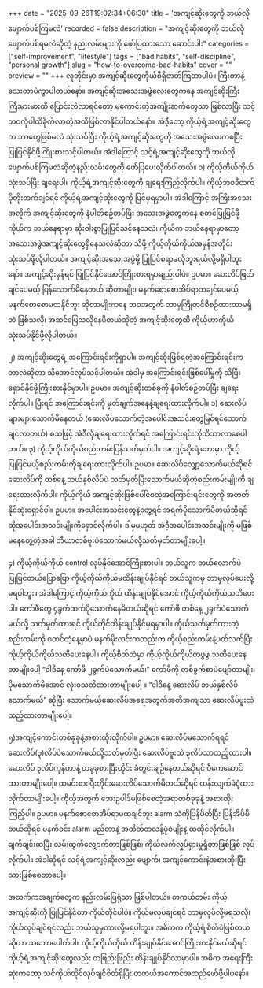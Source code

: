 +++
date = "2025-09-26T19:02:34+06:30"
title = 'အကျင့်ဆိုးတွေကို ဘယ်လိုဖျောက်ပစ်ကြမလဲ'
recorded = false
description = "အကျင့်ဆိုးတွေကို ဘယ်လိုဖျောက်ပစ်ရမလဲဆိုတဲ့ နည်းလမ်းများကို ဖော်ပြထားသော ဆောင်းပါး"
categories = ["self-improvement", "lifestyle"]
tags = ["bad habits", "self-discipline", "personal growth"]
slug = "how-to-overcome-bad-habits"
cover = ""
preview = ""
+++
လူတိုင်းမှာ အကျင့်ဆိုးတွေကိုယ်စီရှိတတ်ကြတာပါပဲ။ ကြီးတာနဲ့ သေးတာပဲကွာပါတယ်နော်။ အကျင့်ဆိုးအသေးအဖွဲလေးတွေကနေ အကျင့်ဆိုးကြီးကြီးမားမားထိ ပြောင်းလဲလာရင်တော့ မကောင်းတဲ့အကျိုးဆက်တွေသာ ဖြစ်လာပြီး သင့်ဘဝကိုပါထိခိုက်လာတဲ့အထိဖြစ်လာနိုင်ပါတယ်နော်။ အဲဒီ့တော့ ကိုယ့်ရဲ့အကျင့်ဆိုးတွေက ဘာတွေဖြစ်မလဲ သုံးသပ်ပြီး ကိုယ့်ရဲ့အကျင့်ဆိုးတွေကို အသေးအဖွဲလေးကစပြီး ပြုပြင်နိုင်ဖို့ကြိုးစားသင့်ပါတယ်။ အဲဒါကြောင့် သင့်ရဲ့အကျင့်ဆိုးတွေကို ဘယ်လိုဖျောက်ပစ်ကြမလဲဆိုတဲ့နည်းလမ်းတွေကို ဖော်ပြပေးလိုက်ပါတယ်။
၁) ကိုယ့်ကိုယ်ကိုယ်သုံးသပ်ပြီး ချရေးပါ။
ကိုယ့်ရဲ့အကျင့်ဆိုးတွေကို ချရေးကြည့်လိုက်ပါ။ ကိုယ့်ဘဝဒီထက်ပိုတိုးတက်ချင်ရင် ကိုယ့်ရဲ့အကျင့်ဆိုးတွေကို ပြင်မှရမှာပါ။ အဲဒါကြောင့် အကြီးအသေးအလိုက် အကျင့်ဆိုးတွေကို နံပါတ်စဉ်တပ်ပြီး အသေးအဖွဲတွေကနေ စတင်ပြုပြင်ဖို့ ကိုယ်က ဘယ်နေရာမှာ ဆိုးဝါးစွာပြုပြင်သင့်နေသလဲ၊ ကိုယ်က ဘယ်နေရာမှာတော့ အသေးအဖွဲအကျင့်ဆိုးတွေရှိနေသလဲဆိုတာ သိဖို့ ကိုယ့်ကိုယ်ကိုယ်အမှန်အတိုင်း သုံးသပ်ဖို့လိုပါတယ်။ အကျင့်ဆိုးအသေးအဖွဲမို့ ပြုပြင်စရာမလိုဘူးရယ်လို့မရှိပါဘူးနော်။ အကျင့်ဆိုးမှန်ရင် ပြုပြင်နိုင်အောင်ကြိုးစားရမှာချည်းပါပဲ။ ဥပမာ။ ဆေးလိပ်ဖြတ်ချင်ပေမယ့် ပြန်သောက်မိနေတယ် ဆိုတာမျိုး၊ မနက်စောစောအိပ်ရာထချင်ပေမယ့် မနက်စောစောမထနိုင်ဘူး ဆိုတာမျိုးကနေ ဘဝအတွက် ဘာမှကြိုတင်စီစဉ်ထားတာမရှိဘဲ ဖြစ်သလို၊ အဆင်ပြေသလိုနေမိတယ်ဆိုတဲ့ အကျင့်ဆိုးတွေထိ ကိုယ့်ဟာကိုယ်သုံးသပ်နိုင်ဖို့လိုပါတယ်။

၂) အကျင့်ဆိုးတွေရဲ့ အကြောင်းရင်းကိုရှာပါ။
အကျင့်ဆိုးဖြစ်ရတဲ့အကြောင်းရင်းက ဘာလဲဆိုတာ သိအောင်လုပ်သင့်ပါတယ်။ အဲဒါမှ အကြောင်းရင်းဖြစ်ပေါ်မှုကို သိပြီး ရှောင်နိုင်ဖို့ကြိုးစားနိုင်မှာပါ။ ဥပမာ။ အကျင့်ဆိုးတစ်ခုကို နံပါတ်စဉ်တပ်ပြီး ချရေးလိုက်ပါ။ ပြီးရင် အကြောင်းရင်းကို မှတ်ချက်အနေနဲ့ချရေးထားလိုက်ပါ။
၁) ဆေးလိပ်များများသောက်မိနေတယ် (ဆေးလိပ်သောက်တဲ့အပေါင်းအသင်းတွေမြင်ရင်သောက်ချင်လာတယ်) စသဖြင့် အဲဒီလိုချရေးထားလိုက်ရင် အကြောင်းရင်းကိုသိသာလာစေပါတယ်။
၃) ကိုယ့်ကိုယ်ကိုယ်စည်းကမ်းပြန်သတ်မှတ်ပါ။
အကျင့်ဆိုးရဲ့ဘေးမှာ ကိုယ့်ပြုပြင်မယ့်စည်းကမ်းကိုချရေးထားလိုက်ပါ။ ဥပမာ။ ဆေးလိပ်လျှော့သောက်မယ်ဆိုရင် ဆေးလိပ်ကို တစ်နေ့ ဘယ်နှစ်လိပ်ပဲ သတ်မှတ်ပြီးသောက်မယ်ဆိုတဲ့စည်းကမ်းမျိုးကို ချရေးထားလိုက်ပါ။ ကိုယ့်ကိုယ် အကျင့်ဆိုးဖြစ်ပေါ်စေတဲ့အကြောင်းရင်းတွေကို အတတ်နိုင်ဆုံးရှောင်ပါ။ ဥပမာ။ အပေါင်းအသင်းတွေနဲ့တွေ့ရင် အရက်ပိုသောက်မိတယ်ဆိုရင် ထိုအပေါင်းအသင်းမျိုးကိုရှောင်လိုက်ပါ။ ဒါမှမဟုတ် အဲဒီ့အပေါင်းအသင်းမျိုးကို မဖြစ်မနေတွေ့တဲ့အခါ ဘီယာတစ်ဗူးပဲသောက်မယ်လို့သတ်မှတ်တာမျိုးပေါ့။

၄) ကိုယ့်ကိုယ်ကိုယ် control လုပ်နိုင်အောင်ကြိုးစားပါ။
ဘယ်သူက ဘယ်လောက်ပဲပြုပြင်တယ်ပြောပြော ကိုယ့်ကိုယ်ကိုယ်မထိန်းချုပ်နိုင်ရင် ဘယ်သူကမှ ဘာမှလုပ်ပေးလို့မရပါဘူး။ အဲဒါကြောင့် ကိုယ့်ကိုယ်ကိုယ် ထိန်းချုပ်နိုင်အောင် ကိုယ့်ကိုယ်ကိုယ်သတိပေးပါ။ ကော်ဖီတွေ ၄ခွက်ထက်ပိုသောက်နေမိတယ်ဆိုရင် ကော်ဖီ တစ်နေ့ ၂ခွက်ပဲသောက်မယ်လို့ သတ်မှတ်ထားရင် ကိုယ်တိုင်ထိန်းချုပ်နိုင်မှရမှာပါ။ ကိုယ်သတ်မှတ်ထားတဲ့စည်းကမ်းကို စတင်တဲ့နေ့မှာပဲ မနက်မိုးလင်းကတည်းက ကိုယ့်စည်းကမ်းနဲ့ပတ်သက်ပြီး ကိုယ့်ကိုယ်ကိုယ်သတိပေးနေပါ။ ကိုယ့်စိတ်ထဲမှာ ကိုယ့်ကိုယ်ကိုယ်တဖွဖွ သတိပေးနေတာမျိုးပေါ့ “ငါဒီနေ့ ကော်ဖီ ၂ခွက်ပဲသောက်မယ်၊” ကော်ဖီကို တစ်ခွက်စာပဲဖျော်တာမျိုး၊ ပိုမသောက်မိအောင် လုံးဝသတိထားတာမျိုးပေါ့ ။ “ငါဒီနေ့ ဆေးလိပ် ဘယ်နှစ်လိပ်သောက်မယ်” ဆိုပြီး သောက်မယ့်ဆေးလိပ်အရေအတွက်အတိအကျသာ ဆေးလိပ်ဗူးထဲထည့်ထားတာမျိုးပေါ့။

၅)အကျင့်ကောင်းတစ်ခုခုနဲ့အစားထိုးလိုက်ပါ။
ဥပမာ။ ဆေးလိပ်မသောက်ရရင် ဆေးလိပ်(၃)လိပ်ပဲသောက်မယ်လို့သတ်မှတ်ပြီး ဆေးလိပ်ဗူးထဲ ၃လိပ်သာထည့်ထားပါ။ ဆေးလိပ် ၃လိပ်ကုန်တာနဲ့ တခုခုစားပြီးတိုင်း ခံတွင်းချဉ်နေတယ်ဆိုရင် ပီကေဆောင်ထားတာမျိုးပေါ့။ ထမင်းစားပြီးတိုင်းဆေးလိပ်သောက်မိတယ်ဆိုရင် ထန်းလျက်ခဲငုံထားလိုက်တာမျိုးပေါ့။ ကိုယ့်အတွက် ဘေးဥပါဒ်မဖြစ်စေတဲ့အရာတစ်ခုခုနဲ့ အစားထိုးကြည့်ပါ။ ဥပမာ။ မနက်စောစောအိပ်ရာမထချင်ဘူး alarm သံကိုပြန်ပိတ်ပြီး ပြန်အိပ်မိတယ်ဆိုရင် မနက်ခင်း alarm မည်တာနဲ့ အထိတ်တလန့်ပုံစံမျိုးနဲ့ ထထိုင်လိုက်ပါ။ ချက်ချင်းထပြီး လမ်းထွက်လျှောက်တာဖြစ်ဖြစ်၊ ကိုယ်လက်လှုပ်ရှားမှုရှိတာဖြစ်ဖြစ် လုပ်လိုက်ပါ။ အဲဒါဆိုရင် သင့်ရဲ့အကျင့်ဆိုးလည်း ပျောက်၊ အကျင့်ကောင်းနဲ့အစားထိုးပြီးသားဖြစ်စေတာပေါ့။

အထက်ကအချက်တွေက နည်းလမ်းပြရုံသာ ဖြစ်ပါတယ်။ တကယ်တမ်း ကိုယ့်အကျင့်ဆိုးကို ပြုပြင်နိုင်တာ ကိုယ်တိုင်ပါပဲ။ ကိုယ်မလုပ်ချင်ရင် ဘာမှလုပ်လို့မရသလို၊ ကိုယ်လုပ်ချင်ရင်လည်း ဘယ်သူမှတားလို့မရပါဘူး။ အဓိကက ကိုယ့်ရဲ့စိတ်ပဲဖြစ်တယ်ဆိုတာ သဘောပေါက်ပါ။ ကိုယ့်ကိုယ်ကိုယ် ထိန်းချုပ်နိုင်အောင်ကြိုးစားနိုင်မယ်ဆိုရင် ကိုယ့်ရဲ့အကျင့်ဆိုးတွေလည်း တဖြည်းဖြည်း ထိန်းချုပ်နိုင်လာမှာပါ။ အဓိက အရေးကြီးဆုံးကတော့ သင်ကိုယ်တိုင်လုပ်ချင်စိတ်ရှိပြီး တကယ်အကောင်အထည်ဖော်ဖို့ပါပဲနော်။ 